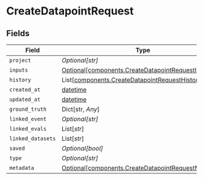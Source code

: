 # CreateDatapointRequest


## Fields

| Field                                                                                                            | Type                                                                                                             | Required                                                                                                         | Description                                                                                                      |
| ---------------------------------------------------------------------------------------------------------------- | ---------------------------------------------------------------------------------------------------------------- | ---------------------------------------------------------------------------------------------------------------- | ---------------------------------------------------------------------------------------------------------------- |
| `project`                                                                                                        | *Optional[str]*                                                                                                  | :heavy_minus_sign:                                                                                               | N/A                                                                                                              |
| `inputs`                                                                                                         | [Optional[components.CreateDatapointRequestInputs]](../../models/components/createdatapointrequestinputs.md)     | :heavy_minus_sign:                                                                                               | N/A                                                                                                              |
| `history`                                                                                                        | List[[components.CreateDatapointRequestHistory](../../models/components/createdatapointrequesthistory.md)]       | :heavy_minus_sign:                                                                                               | N/A                                                                                                              |
| `created_at`                                                                                                     | [datetime](https://docs.python.org/3/library/datetime.html#datetime-objects)                                     | :heavy_minus_sign:                                                                                               | N/A                                                                                                              |
| `updated_at`                                                                                                     | [datetime](https://docs.python.org/3/library/datetime.html#datetime-objects)                                     | :heavy_minus_sign:                                                                                               | N/A                                                                                                              |
| `ground_truth`                                                                                                   | Dict[str, *Any*]                                                                                                 | :heavy_minus_sign:                                                                                               | N/A                                                                                                              |
| `linked_event`                                                                                                   | *Optional[str]*                                                                                                  | :heavy_minus_sign:                                                                                               | N/A                                                                                                              |
| `linked_evals`                                                                                                   | List[*str*]                                                                                                      | :heavy_minus_sign:                                                                                               | N/A                                                                                                              |
| `linked_datasets`                                                                                                | List[*str*]                                                                                                      | :heavy_minus_sign:                                                                                               | N/A                                                                                                              |
| `saved`                                                                                                          | *Optional[bool]*                                                                                                 | :heavy_minus_sign:                                                                                               | N/A                                                                                                              |
| `type`                                                                                                           | *Optional[str]*                                                                                                  | :heavy_minus_sign:                                                                                               | N/A                                                                                                              |
| `metadata`                                                                                                       | [Optional[components.CreateDatapointRequestMetadata]](../../models/components/createdatapointrequestmetadata.md) | :heavy_minus_sign:                                                                                               | N/A                                                                                                              |